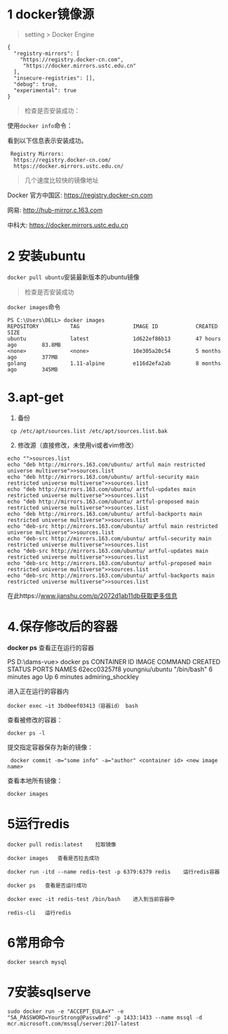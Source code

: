 # 1 docker镜像源

>  setting > Docker Engine

```
{
  "registry-mirrors": [
    "https://registry.docker-cn.com",
     "https://docker.mirrors.ustc.edu.cn"
  ],
  "insecure-registries": [],
  "debug": true,
  "experimental": true
}
```

>  检查是否安装成功：

使用`docker info`命令：

看到以下信息表示安装成功。

```
 Registry Mirrors:
  https://registry.docker-cn.com/
  https://docker.mirrors.ustc.edu.cn/
```

> 几个速度比较快的镜像地址

Docker 官方中国区: https://registry.docker-cn.com

网易: http://hub-mirror.c.163.com

中科大: https://docker.mirrors.ustc.edu.cn

# 2 安装ubuntu

`docker pull ubuntu`安装最新版本的ubuntu镜像

> 检查是否安装成功

 `docker images`命令

```
PS C:\Users\DELL> docker images
REPOSITORY          TAG                 IMAGE ID            CREATED             SIZE
ubuntu              latest              1d622ef86b13        47 hours ago        83.8MB
<none>              <none>              10e305a20c54        5 months ago        377MB
golang              1.11-alpine         e116d2efa2ab        8 months ago        345MB
```

# 3.apt-get

1. 备份

```
 cp /etc/apt/sources.list /etc/apt/sources.list.bak
```

2. 修改源（直接修改，未使用vi或者vim修改）

```
echo "">sources.list
echo "deb http://mirrors.163.com/ubuntu/ artful main restricted universe multiverse">>sources.list
echo "deb http://mirrors.163.com/ubuntu/ artful-security main restricted universe multiverse">>sources.list
echo "deb http://mirrors.163.com/ubuntu/ artful-updates main restricted universe multiverse">>sources.list
echo "deb http://mirrors.163.com/ubuntu/ artful-proposed main restricted universe multiverse">>sources.list
echo "deb http://mirrors.163.com/ubuntu/ artful-backports main restricted universe multiverse">>sources.list
echo "deb-src http://mirrors.163.com/ubuntu/ artful main restricted universe multiverse">>sources.list
echo "deb-src http://mirrors.163.com/ubuntu/ artful-security main restricted universe multiverse">>sources.list
echo "deb-src http://mirrors.163.com/ubuntu/ artful-updates main restricted universe multiverse">>sources.list
echo "deb-src http://mirrors.163.com/ubuntu/ artful-proposed main restricted universe multiverse">>sources.list
echo "deb-src http://mirrors.163.com/ubuntu/ artful-backports main restricted universe multiverse">>sources.list
```

在此https://www.jianshu.com/p/2072d1ab11db获取更多信息



# 4.保存修改后的容器

**docker ps** 查看正在运行的容器

PS D:\dams-vue> docker ps
CONTAINER ID        IMAGE               COMMAND             CREATED             STATUS              PORTS               NAMES
62ecc03257f8        youngniu/ubuntu     "/bin/bash"         6 minutes ago       Up 6 minutes                            admiring_shockley

进入正在运行的容器内

```
docker exec –it 3bd0eef03413（容器id） bash
```

查看被修改的容器：

```
docker ps -l
```


提交指定容器保存为新的镜像：

```
 docker commit -m="some info" -a="author" <container id> <new image name>
```

查看本地所有镜像：

```
docker images
```





# 5运行redis

```
docker pull redis:latest	拉取镜像

docker images	查看是否拉去成功

docker run -itd --name redis-test -p 6379:6379 redis	运行redis容器

docker ps	查看是否运行成功

docker exec -it redis-test /bin/bash	进入到当前容器中

redis-cli	运行redis

```



# 6常用命令

```
docker search mysql
```





# 7安装sqlserve

```
sudo docker run -e "ACCEPT_EULA=Y" -e "SA_PASSWORD=YourStrong@Passw0rd" -p 1433:1433 --name mssql -d mcr.microsoft.com/mssql/server:2017-latest
```

